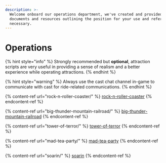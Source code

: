 ```yaml
---
description: >-
  Welcome onboard our operations department, we've created and provided
  documents and resources outlining the position for your use and reference if
  necessary.
---
```


# Operations

{% hint style="info" %}
Strongly recommended but **optional**, attraction scripts are very useful in providing a sense of realism and a better experience while operating attractions.
{% endhint %}

{% hint style="warning" %}
Always use the cast chat channel in-game to communicate with cast for ride-related communications.
{% endhint %}

{% content-ref url="rock-n-roller-coaster/" %}
[rock-n-roller-coaster](rock-n-roller-coaster/)
{% endcontent-ref %}

{% content-ref url="big-thunder-mountain-railroad/" %}
[big-thunder-mountain-railroad](big-thunder-mountain-railroad/)
{% endcontent-ref %}

{% content-ref url="tower-of-terror/" %}
[tower-of-terror](tower-of-terror/)
{% endcontent-ref %}

{% content-ref url="mad-tea-party/" %}
[mad-tea-party](mad-tea-party/)
{% endcontent-ref %}

{% content-ref url="soarin/" %}
[soarin](soarin/)
{% endcontent-ref %}
